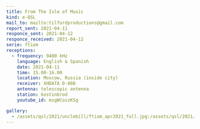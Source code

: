 ```yaml
---
title: From The Isle of Music
kind: e-QSL
mail_to: mailto:tilfordproductions@gmail.com
report_sent: 2021-04-11
responce_sent: 2021-04-12
responce_received: 2021-04-12
serie: ftiom
receptions:
  - frequency: 9400 kHz
    language: English & Spanish
    date: 2021-04-11
    time: 15.00-16.00
    location: Moscow, Russia (inside city)
    receiver: XHDATA D-808
    antenna: telescopic antenna
    station: kostinbrod
    youtube_id: msgWCoszKSg

gallery:
  - /assets/qsl/2021/unclebill/ftiom_apr2021_full.jpg:/assets/qsl/2021/unclebill/ftiom_apr2021_small.jpg
---
```

